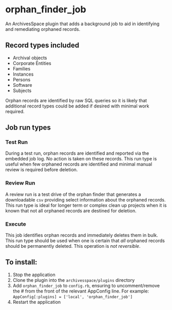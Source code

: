 # orphan_finder_job

An ArchivesSpace plugin that adds a background job to aid in identifying and remediating orphaned records.

## Record types included

- Archival objects
- Corporate Entities
- Families
- Instances
- Persons
- Software
- Subjects

Orphan records are identified by raw SQL queries so it is likely that additional record types could be added if desired with minimal work required.

## Job run types

### Test Run

During a test run, orphan records are identified and reported via the embedded job log.  No action is taken on these records.  This run type is useful when few orphaned records are identified and minimal manual review is required before deletion.

### Review Run

A review run is a test drive of the orphan finder that generates a downloadable `csv` providing select information about the orphaned records.  This run type is ideal for longer term or complex clean up projects when it is known that not all orphaned records are destined for deletion.

### Execute

This job identifies orphan records and immediately deletes them in bulk. This run type should be used when one is certain that *all* orphaned records should be permanently deleted. This operation is *not reversible*.

## To install:

1. Stop the application
2. Clone the plugin into the `archivesspace/plugins` directory
3. Add `orphan_finder_job` to `config.rb`, ensuring to uncomment/remove the # from the front of the relevant AppConfig line.  For example:
`AppConfig[:plugins] = ['local', 'orphan_finder_job']`
4. Restart the application
